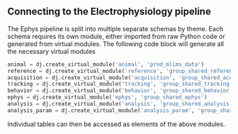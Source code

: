 ## Connecting to the Electrophysiology pipeline

The Ephys pipeline is split into multiple separate schemas by theme. Each schema requires its own module, either imported from raw Python code or generated from virtual modules. The following code block will generate all the necessary virtual modules

```python
animal = dj.create_virtual_module('animal', 'prod_mlims_data')
reference = dj.create_virtual_module('reference', 'group_shared_reference')
acquisition = dj.create_virtual_module('acquisition', 'group_shared_acquisition')
tracking = dj.create_virtual_module('tracking', 'group_shared_tracking')
behavior = dj.create_virtual_module('behavior', 'group_shared_behavior')
ephys = dj.create_virtual_module('ephys', 'group_shared_ephys')
analysis = dj.create_virtual_module('analysis', 'group_shared_analysis')
analysis_param = dj.create_virtual_module('analysis_param', 'group_shared_analysis_param')
```

Individual tables can then be accessed as elements of the above modules.

